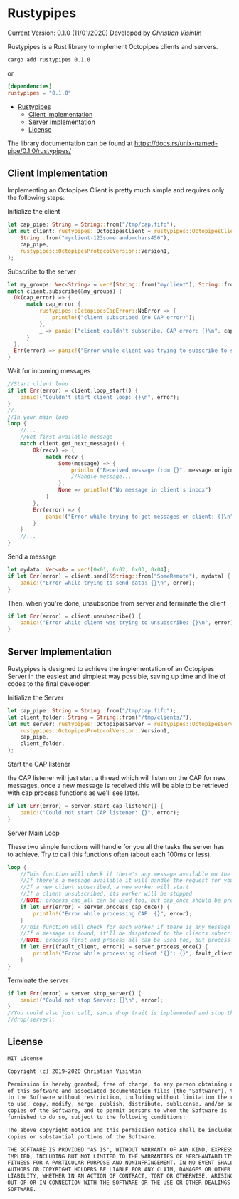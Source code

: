 # Rustypipes

Current Version: 0.1.0 (11/01/2020)
Developed by *Christian Visintin*

Rustypipes is a Rust library to implement Octopipes clients and servers.

```sh
cargo add rustypipes 0.1.0
```

or

```toml
[dependencies]
rustypipes = "0.1.0"
```

- [Rustypipes](#rustypipes)
  - [Client Implementation](#client-implementation)
  - [Server Implementation](#server-implementation)
  - [License](#license)

The library documentation can be found at <https://docs.rs/unix-named-pipe/0.1.0/rustypipes/>

## Client Implementation

Implementing an Octopipes Client is pretty much simple and requires only the following steps:

Initialize the client

```rs
let cap_pipe: String = String::from("/tmp/cap.fifo");
let mut client: rustypipes::OctopipesClient = rustypipes::OctopipesClient::new(
    String::from("myclient-123somerandomchars456"),
    cap_pipe,
    rustypipes::OctopipesProtocolVersion::Version1,
);
```

Subscribe to the server

```rs
let my_groups: Vec<String> = vec![String::from("myclient"), String::from("BROADCAST")];
match client.subscribe(&my_groups) {
  Ok(cap_error) => {
      match cap_error {
          rustypipes::OctopipesCapError::NoError => {
              println!("client subscribed (no CAP error)");
          },
          _ => panic!("client couldn't subscribe, CAP error: {}\n", cap_error)
      }
  },
  Err(error) => panic!("Error while client was trying to subscribe to server: {}\n", error)
}
```

Wait for incoming messages

```rs
//Start client loop
if let Err(error) = client.loop_start() {
    panic!("Couldn't start client loop: {}\n", error);
}
//...
//In your main loop
loop {
    //...
    //Get first available message
    match client.get_next_message() {
        Ok(recv) => {
            match recv {
                Some(message) => {
                    println!("Received message from {}", message.origin.as_ref().unwrap());
                    //Handle message...
                },
                None => println!("No message in client's inbox")
            }
        },
        Err(error) => {
            panic!("Error while trying to get messages on client: {}\n", error)
        }
    }
    //...
}
```

Send a message

```rs
let mydata: Vec<u8> = vec![0x01, 0x02, 0x03, 0x04];
if let Err(error) = client.send(&String::from("SomeRemote"), mydata) {
    panic!("Error while trying to send data: {}\n", error);
}
```

Then, when you're done, unsubscribe from server and terminate the client

```rs
if let Err(error) = client.unsubscribe() {
    panic!("Error while client was trying to unsubscribe: {}\n", error);
}
```

## Server Implementation

Rustypipes is designed to achieve the implementation of an Octopipes Server in the easiest and simplest way possible, saving up time and line of codes to the final developer.

Initialize the Server

```rs
let cap_pipe: String = String::from("/tmp/cap.fifo");
let client_folder: String = String::from("/tmp/clients/");
let mut server: rustypipes::OctopipesServer = rustypipes::OctopipesServer::new(
    rustypipes::OctopipesProtocolVersion::Version1,
    cap_pipe,
    client_folder,
);
```

Start the CAP listener

the CAP listener will just start a thread which will listen on the CAP for new messages, once a new message is received this will be able to be retrieved with cap process functions as we'll see later.

```rs
if let Err(error) = server.start_cap_listener() {
    panic!("Could not start CAP listener: {}", error);
}
```

Server Main Loop

These two simple functions will handle for you all the tasks the server has to achieve. Try to call this functions often (about each 100ms or less).

```rs
loop {
    //This function will check if there's any message available on the CAP
    //If there's a message available it will handle the request for you automatically
    //If a new client subscribed, a new worker will start
    //If a client unsubscribed, its worker will be stopped
    //NOTE: process_cap_all can be used too, but cap_once should be preferred
    if let Err(error) = server.process_cap_once() {
        println!("Error while processing CAP: {}", error);
    }
    //This function will check for each worker if there is any message on their inbox
    //If a message is found, it'll be dispatched to the clients subscribed to that remote
    //NOTE: process_first and process_all can be used too, but process_once should be preferred
    if let Err((fault_client, error)) = server.process_once() {
        println!("Error while processing client '{}': {}", fault_client, error);
    }
}
```

Terminate the server

```rs
if let Err(error) = server.stop_server() {
    panic!("Could not stop Server: {}\n", error);
}
//You could also just call, since drop trait is implemented and stop the server gracefully
//drop(server);
```

## License

```txt
MIT License

Copyright (c) 2019-2020 Christian Visintin

Permission is hereby granted, free of charge, to any person obtaining a copy
of this software and associated documentation files (the "Software"), to deal
in the Software without restriction, including without limitation the rights
to use, copy, modify, merge, publish, distribute, sublicense, and/or sell
copies of the Software, and to permit persons to whom the Software is
furnished to do so, subject to the following conditions:

The above copyright notice and this permission notice shall be included in all
copies or substantial portions of the Software.

THE SOFTWARE IS PROVIDED "AS IS", WITHOUT WARRANTY OF ANY KIND, EXPRESS OR
IMPLIED, INCLUDING BUT NOT LIMITED TO THE WARRANTIES OF MERCHANTABILITY,
FITNESS FOR A PARTICULAR PURPOSE AND NONINFRINGEMENT. IN NO EVENT SHALL THE
AUTHORS OR COPYRIGHT HOLDERS BE LIABLE FOR ANY CLAIM, DAMAGES OR OTHER
LIABILITY, WHETHER IN AN ACTION OF CONTRACT, TORT OR OTHERWISE, ARISING FROM,
OUT OF OR IN CONNECTION WITH THE SOFTWARE OR THE USE OR OTHER DEALINGS IN THE
SOFTWARE.
```
